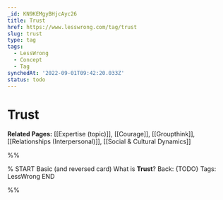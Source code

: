 ```yaml
---
_id: KN9KEMgyBHjcAyc26
title: Trust
href: https://www.lesswrong.com/tag/trust
slug: trust
type: tag
tags:
  - LessWrong
  - Concept
  - Tag
synchedAt: '2022-09-01T09:42:20.033Z'
status: todo
---
```


# Trust

**Related Pages:** [[Expertise (topic)]], [[Courage]], [[Groupthink]], [[Relationships (Interpersonal)]], [[Social & Cultural Dynamics]]


%%

% START
Basic (and reversed card)
What is **Trust**?
Back: {TODO}
Tags: LessWrong
END

%%
	
